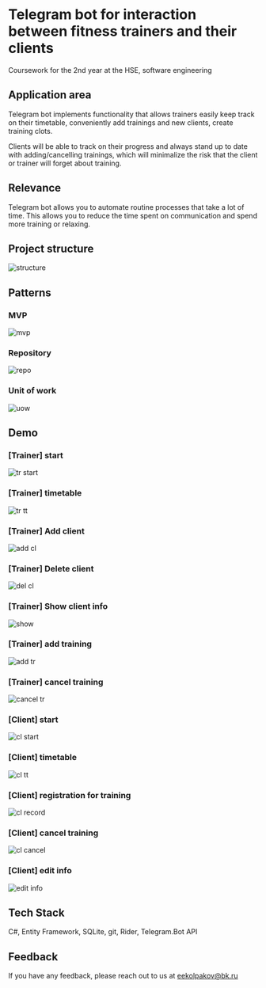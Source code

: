 
# Telegram bot for interaction between fitness trainers and their clients

Сoursework for the 2nd year at the HSE, software engineering
## Application area
Telegram bot implements functionality that allows trainers easily keep track on their timetable, conveniently add trainings and new clients, create training clots.

Clients will be able to track on their progress and always stand up to date with adding/cancelling trainings, which will minimalize the risk that the client or trainer will forget about training.

## Relevance
Telegram bot allows you to automate routine processes that take a lot of time. This allows you to reduce the time spent on communication and spend more training or relaxing.

## Project structure
![structure](https://github.com/kolpakovee/fitness-bot/blob/main/images/project%20structure.png)

## Patterns

### MVP
![mvp](https://github.com/kolpakovee/fitness-bot/blob/main/images/pattern%20mvp.png)

### Repository
![repo](https://github.com/kolpakovee/fitness-bot/blob/main/images/pattern%20repo.png)

### Unit of work
![uow](https://github.com/kolpakovee/fitness-bot/blob/main/images/pattern%20uow.png)



## Demo
### [Trainer] start
![tr start](https://github.com/kolpakovee/fitness-bot/blob/main/images/trainer%20start.gif)
### [Trainer] timetable
![tr tt](https://github.com/kolpakovee/fitness-bot/blob/main/images/trainer%20timetable.gif)
### [Trainer] Add client
![add cl](https://github.com/kolpakovee/fitness-bot/blob/main/images/add%20client.gif)
### [Trainer] Delete client
![del cl](https://github.com/kolpakovee/fitness-bot/blob/main/images/delete%20client.gif)
### [Trainer] Show client info
![show](https://github.com/kolpakovee/fitness-bot/blob/main/images/check%20base%20.gif)
### [Trainer] add training
![add tr](https://github.com/kolpakovee/fitness-bot/blob/main/images/add%20training.gif)
### [Trainer] cancel training
![cancel tr](https://github.com/kolpakovee/fitness-bot/blob/main/images/cancel%20training.gif)
### [Client] start
![cl start](https://github.com/kolpakovee/fitness-bot/blob/main/images/client%20start.gif)
### [Client] timetable
![cl tt](https://github.com/kolpakovee/fitness-bot/blob/main/images/client%20timatable.gif)
### [Client] registration for training
![cl record](https://github.com/kolpakovee/fitness-bot/blob/main/images/record%20for%20training.gif)
### [Client] cancel training
![cl cancel](https://github.com/kolpakovee/fitness-bot/blob/main/images/cancle%20training%20client.gif)
### [Client] edit info
![edit info](https://github.com/kolpakovee/fitness-bot/blob/main/images/edit%20info.gif)



## Tech Stack
C#, Entity Framework, SQLite, git, Rider, Telegram.Bot API


## Feedback

If you have any feedback, please reach out to us at eekolpakov@bk.ru

